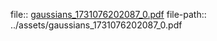 file:: [gaussians_1731076202087_0.pdf](../assets/gaussians_1731076202087_0.pdf)
file-path:: ../assets/gaussians_1731076202087_0.pdf
